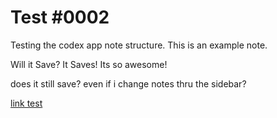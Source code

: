 # Test #0002

Testing the codex app note structure. This is an example note.

Will it Save?
It Saves! Its so awesome!

does it still save?
even if i change notes thru the sidebar?

[link test](../../../dev/codex-app/todos.md)